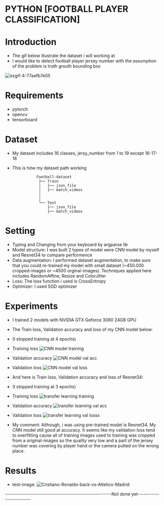 # PYTHON [FOOTBALL PLAYER CLASSIFICATION]

# Introduction
- The gif below illustrate the dataset i will working at
- I would like to detect football player jersey number with the assumption of the problem is truth grouth bounding box

![ezgif-4-77aefb7e05](https://github.com/TranThanhTuan2509/football-player-classification/assets/119112296/ff0cd190-474f-4dd7-abeb-fb2a68357f44)

# Requirements
- pytorch
- opencv
- tensorboard

# Dataset
- My dataset includes 16 classes, jersy_number from 1 to 19 except 16-17-18
- This is hơw my dataset path working

                 Football-dataset
                  ├── Train
                  │   ├── json_file  
                  │   ├── match_videos
                  │
                  │
                  └── Test
                      ├── json_file 
                      ├── match_videos


# Setting
- Typing and Changing from your keyboard by argparse lib
- Model structure: I was built 2 types of model were CNN model by myself and Resnet34 to compare performence
- Data augmentation: I performed dataset augmentation, to make sure that you could re-trained my model with small dataset (~450.000 cropped-images or ~4500 orginal-images). Techniques applied here includes RandomAffine, Resize and ColorJitter
- Loss: The loss function i used is CrossEntropy
- Optimizer: I used SGD optimizer

# Experiments
- I trained 2 models with NVIDIA GTX Geforce 3060 24GB GPU
- The Train loss, Validation accuracy and loss of my CNN model below:
- (I stopped training at 4 epochs)
- Training loss
![CNN model training](https://github.com/TranThanhTuan2509/football-player-classification/assets/119112296/179965fd-b36e-484d-9d66-01b30945f9db)
- Validation accuracy
![CNN model val acc](https://github.com/TranThanhTuan2509/football-player-classification/assets/119112296/75230d66-ddb7-4494-aa54-277f1d0b18c5)
- Validation loss
![CNN model val loss](https://github.com/TranThanhTuan2509/football-player-classification/assets/119112296/65cb43bb-b399-4f7b-8562-3aa05a6c7753)

- And here is Train loss, Validation accuracy and loss of Resnet34:
- (I stopped training at 3 epochs)
- Training loss
![transfer learning training](https://github.com/TranThanhTuan2509/football-player-classification/assets/119112296/02603321-fdb6-42f3-b39e-bf9953f727c3)
- Validation accuracy
![transfer learning val acc](https://github.com/TranThanhTuan2509/football-player-classification/assets/119112296/3cfef884-c75b-49c8-8202-e4cdf69b6dbd)
- Validation loss
![transfer learning val losss](https://github.com/TranThanhTuan2509/football-player-classification/assets/119112296/ebd2ac1e-d029-4e8a-9623-f3f438a5f002)

- My comment: Although, i was using pre-trained model is Resnet34. My CNN model still good at accuracy. It seems like my validation loss tend to overfitting cause all of training images used to training was cropped from a original-images so the quality
very low and a part of the jersey number was covering by player hand or the camera putted on the wrong place.

# Results
- test-image:
![Cristiano-Ronaldo-back-vs-Atletico-Madrid](https://github.com/TranThanhTuan2509/football-player-classification/assets/119112296/53bb1f10-9b27-4698-8a80-6434fa883300)

------------------------------------------------------Not done yet------------------------





